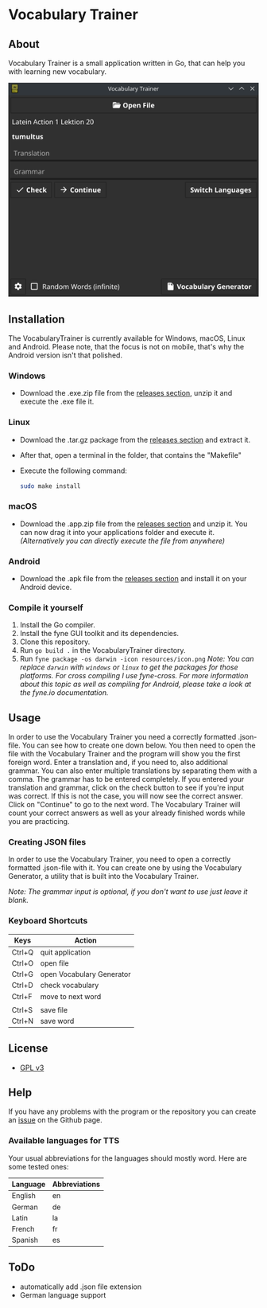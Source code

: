 # Vocabulary Trainer

## About

Vocabulary Trainer is a small application written in Go, that can help you with learning new vocabulary.

![screenshot](screenshot.png)

## Installation

The VocabularyTrainer is currently available for Windows, macOS, Linux and Android. 
Please note, that the focus is not on mobile, that's why the Android version isn't that polished.

### Windows

- Download the .exe.zip file from the [releases section](https://github.com/Palexer/vocabulary-trainer/releases), unzip it and execute the .exe file it.

### Linux

- Download the .tar.gz package from the [releases section](https://github.com/Palexer/vocabulary-trainer/releases) and extract it.

- After that, open a terminal in the folder, that contains the "Makefile"

- Execute the following command:
  
  ```bash
  sudo make install
  ```

### macOS

- Download the .app.zip file from the [releases section](https://github.com/Palexer/vocabulary-trainer/releases) and unzip it. You can now drag it into your applications folder and execute it. 
  _(Alternatively you can directly execute the file from anywhere)_

### Android

- Download the .apk file from the [releases section](https://github.com/Palexer/vocabulary-trainer/releases) and install it on your Android device. 

### Compile it yourself

1. Install the Go compiler.
2. Install the fyne GUI toolkit and its dependencies.
3. Clone this repository.
4. Run ```go build .``` in the VocabularyTrainer directory.
5. Run ```fyne package -os darwin -icon resources/icon.png``` 
    _Note: You can replace ```darwin``` with ```windows``` or ```linux``` to get the packages for those platforms. For cross compiling I use fyne-cross. For more information about this topic as well as compiling for Android, please take a look at the fyne.io documentation._

## Usage

In order to use the Vocabulary Trainer you need a correctly formatted .json-file. You can see how to create one down below.
You then need to open the file with the Vocabulary Trainer and the program will show you the first foreign word.
Enter a translation and, if you need to, also additional grammar. You can also enter multiple translations by separating them with a comma.
The grammar has to be entered completely. If you entered your translation and grammar, click on the check button to see if you're input was correct. If this is not the case, you will now see the correct answer. 
Click on "Continue" to go to the next word. The Vocabulary Trainer will count your correct answers as well as your already finished words while you are practicing.

### Creating JSON files

In order to use the Vocabulary Trainer, you need to open a correctly formatted .json-file with it.
You can create one by using the Vocabulary Generator, a utility that is built into the Vocabulary Trainer.

_Note: The grammar input is optional, if you don't want to use just leave it blank._

### Keyboard Shortcuts

|Keys|Action|
|---|------|
|Ctrl+Q|quit application|
|Ctrl+O|open file|
|Ctrl+G|open Vocabulary Generator|
|Ctrl+D|check vocabulary|
|Ctrl+F|move to next word|
|            |
|Ctrl+S|save file|
|Ctrl+N|save word|

## License

- [GPL v3](LICENSE)

## Help

If you have any problems with the program or the repository you can create an [issue](https://github.com/Palexer/vocabulary-trainer/issues) on the Github page.

### Available languages for TTS

Your usual abbreviations for the languages should mostly word. Here are some tested ones:

|Language|Abbreviations|
|--------|-------------|
|English|en|
|German|de|
|Latin|la|
|French|fr|
|Spanish|es|


## ToDo

- automatically add .json file extension
- German language support
